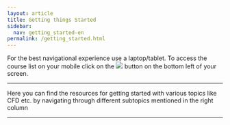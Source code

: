 ```yaml
---
layout: article
title: Getting things Started
sidebar:
  nav: getting_started-en
permalink: /getting_started.html
---
```



For the best navigational experience use a laptop/tablet. To access the course list on your mobile click on the <img class="image image--xs" src="threelines.png"/> button on the bottom left of your screen.

---

Here you can find the resources for getting started with various topics like CFD etc. by navigating through different subtopics mentioned in the right column

---
